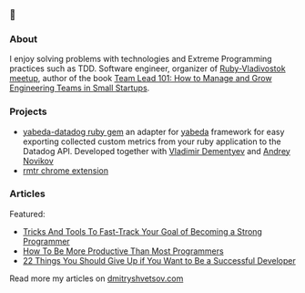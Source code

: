 ### 👋

### About

I enjoy solving problems with technologies and Extreme Programming practices such as TDD. Software engineer, organizer of [Ruby-Vladivostok meetup](https://github.com/ruby-vladivostok), author of the book [Team Lead 101: How to Manage and Grow Engineering Teams in Small Startups](http://gum.co/team-lead-101).

### Projects

* [yabeda-datadog ruby gem](https://github.com/yabeda-rb/yabeda-datadog) an adapter for [yabeda](https://github.com/yabeda-rb/yabeda) framework for easy exporting collected custom metrics from your ruby application to the Datadog API. Developed together with [Vladimir Dementyev](https://github.com/palkan) and [Andrey Novikov](https://github.com/Envek)
* [rmtr chrome extension](https://github.com/dmshvetsov/rmtr-chrome-extension)

### Articles

Featured:

* [Tricks And Tools To Fast-Track Your Goal of Becoming a Strong Programmer](https://dmitryshvetsov.com/tools-of-strong-programmers)
* [How To Be More Productive Than Most Programmers](https://dev.to/dmitryshvetsov/how-to-be-more-productive-than-most-programmers-576f)
* [22 Things You Should Give Up if You Want to Be a Successful Developer](https://medium.com/better-programming/22-things-you-should-give-up-if-you-want-to-be-a-successful-developer-aaee8699185c)

Read more my articles on [dmitryshvetsov.com](https://dmitryshvetsov.com)

<!--
**dmshvetsov/dmshvetsov** is a ✨ _special_ ✨ repository because its `README.md` (this file) appears on your GitHub profile.

Here are some ideas to get you started:

- 🔭 I’m currently working on ...
- 🌱 I’m currently learning ...
- 👯 I’m looking to collaborate on ...
- 🤔 I’m looking for help with ...
- 💬 Ask me about ...
- 📫 How to reach me: ...
- 😄 Pronouns: ...
- ⚡ Fun fact: ...
-->
